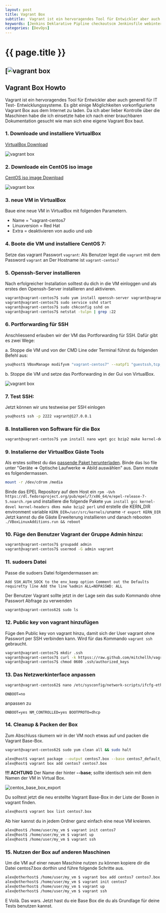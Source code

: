 ```yaml
---
layout: post
title: Vagrant Box
subtitle:  Vagrant ist ein hervoragendes Tool für Entwickler aber auch generell für IT Test- Entwicklungssysteme. Es gibt einige Möglichkeiten vorkonfigurierte Vagrant Box aus dem Internet zu laden. Da ich aber lieber Kontrolle über die Maschinen habe ...
keywords: [Jenkins Deklarative Pipline checkoutscm Jenkinsfile webinterface]
categories: [DevOps]
---
```

# {{ page.title }}
## [![vagrant box](../../img/Vagrant-logo.png)

## Vagrant Box Howto

Vagrant ist ein hervoragendes Tool für Entwickler aber auch generell für IT Test- Entwicklungssysteme. Es gibt einige Möglichkeiten vorkonfigurierte Vagrant Box aus dem Internet zu laden. Da ich aber lieber Kontrolle über die Maschinen habe die ich einsetzte habe ich nach einer brauchbaren Dokumentation gesucht wie man sich eine eigene Vagrant Box baut.

### 1\. Downloade und installiere VirtualBox

[VirtualBox Download](httpss://www.virtualbox.org/wiki/Downloads)

![vagrant box](../../img/virtualbox.webp)

### 2\. Downloade ein CentOS iso image

[CentOS iso image Download](https://wiki.centos.org/Download)

![vagrant box](../../img/centos-300x158.png)

### 3\. neue VM in VirtualBox

Baue eine neue VM in VirtualBox mit folgenden Parametern.

* Name = "vagrant-centos7
* Linuxversion = Red Hat
* Extra = deaktivieren von audio und usb

###  4\. Boote die VM und installiere CentOS 7:

Setze das vagrant Passwort `vagrant`: Als Benutzer legst die `vagrant` mit dem Password `vagrant` an Der Hostname ist `vagrant-centos7`

###  5\. Openssh-Server installieren

Nach erfolgreicher Installation solltest du dich in die VM einloggen und als erstes den Openssh-Server installieren and aktivieren.

```bash
vagrant@vagrant-centos7$ sudo yum install openssh-server vagrant@vagrant-centos7
vagrant@vagrant-centos7$ sudo service sshd start
vagrant@vagrant-centos7$ sudo chkconfig sshd on
vagrant@vagrant-centos7$ netstat -tulpn | grep :22
```

### 6\. Portforwarding für SSH

Anschliessend erlauben wir der VM das Portforwarding für SSH. Dafür gibt es zwei Wege:

a. Stoppe die VM und von der CMD Line oder Terminal führst du folgenden Befehl aus:

```bash
you@host$ VBoxManage modifyvm "vagrant-centos7" --natpf1 "guestssh,tcp,,2222,,22"
```

b. Stoppe die VM und setze das Portforwarding in der Gui von VirtualBox.

![vagrant box](../../img/VBOx-Portforwaring-550x293-300x160.png)

###  7\. Test SSH:

Jetzt können wir uns testweise per SSH einlogen

```bash
you@host$ ssh -p 2222 vagrant@127.0.0.1
```

###  8\. Installieren von Software für die Box

```bash
vagrant@vagrant-centos7$ yum install nano wget gcc bzip2 make kernel-devel-`uname -r`
```

###  9\. Instalierne der VirtualBox Gäste Tools  

Als erstes solltest du das [passende Paket herunterladen](httpss://virtualbox.org/wiki/Downloads). Binde das Iso file unter "Geräte => Optische Laufwerke => Abild auswählen" aus. Dann moute es folgendermassen.

```bash
mount -r /dev/cdrom /media
```
Binde das EPEL Repository auf dem Host ein `rpm -Uvh https://dl.fedoraproject.org/pub/epel/7/x86_64/e/epel-release-7-5.noarch.rpm` und installiere die folgende Pakete `yum install gcc kernel-devel kernel-headers dkms make bzip2 perl` und erstelle die KERN_DIR environment variable `KERN_DIR=/usr/src/kernels/`uname -r` export KERN_DIR` Jetzt kannst du die Gäste Erweiterung installieren und danach rebooten `./VBoxLinuxAdditions.run && reboot`

### 10\. Füge den Benutzer Vagrant der Gruppe Admin hinzu:

```bash
vagrant@vagrant-centos7$ groupadd admin
vagrant@vagrant-centos7$ usermod -G admin vagrant
```
### 11\. sudoers Datei

Passe die sudoers Datei folgendermassen an:

`Add SSH_AUTH_SOCK to the env_keep option Comment out the Defaults requiretty line Add the line %admin ALL=NOPASSWD: ALL`

Der Benutzer Vagrant sollte jetzt in der Lage sein das sudo Kommando ohne Passwort Abfrage zu verwenden

```bash
vagrant@vagrant-centos62$ sudo ls
```

###  12. Public key von vagrant hinzufügen

Füge den Public key von vagrant hinzu, damit sich der User vagrant ohne Passwort per SSH verbinden kann. Wird für das Kommando `vagrant ssh` gebraucht.

```bash
vagrant@vagrant-centos7$ mkdir .ssh
vagrant@vagrant-centos7$ curl -k httpss://raw.github.com/mitchellh/vagrant/master/keys/vagrant.pub > .ssh/authorized_keys vagrant@vagrant-centos7$ chmod 0700 .ssh
vagrant@vagrant-centos7$ chmod 0600 .ssh/authorized_keys
```

### 13\. Das Netzwerkinterface anpassen

```bash
vagrant@vagrant-centos62$ nano /etc/sysconfig/network-scripts/ifcfg-eth0
```

`ONBOOT=no`

anpassen zu

`ONBOOT=yes NM_CONTROLLED=yes BOOTPROTO=dhcp`

### 14\. Cleanup & Packen der Box

Zum Abschluss räumern wir in der VM noch etwas auf und packen die Vagrant Base-Box.

```bash
vagrant@vagrant-centos62$ sudo yum clean all && sudo halt
```

```bash
alex@host$ vagrant package --output centos7.box --base centos7_default_1434544491721_62573
alex@host$ vagrant box add centos7 centos7.box
```

**!!! ACHTUNG** Der Name der hinter **--base**; sollte identisch sein mit dem Namen der VM in Virtual Box.

![centos_base_box_export](../../img/centos_base_box_export.webp)

Du solltest jetzt die neu erstellte Vagrant Base-Box in der Liste der Boxen in vagrant finden.

```bash
alex@host$ vagrant box list centos7.box
```

Ab hier kannst du in jedem Ordner ganz einfach eine neue VM kreieren.

```bash
alex@host$ /home/user/my_vm $ vagrant init centos7
alex@host$ /home/user/my_vm $ vagrant up
alex@host$ /home/user/my_vm $ vagrant ssh
```

### 15\. Nutzen der Box auf anderen Maschinen

Um die VM auf einer neuen Maschine nutzen zu können kopiere dir die Datei centos7.box dorthin und führe folgende Schritte aus.

```bash
alex@otherhost$ /home/user/my_vm $ vagrant box add centos7 centos7.box
alex@otherhost$ /home/user/my_vm $ vagrant init centos7
alex@otherhost$ /home/user/my_vm $ vagrant up
alex@otherhost$ /home/user/my_vm $ vagrant ssh
```

E Voilà. Das wars. Jetzt hast du eie Base Box die du als Grundlage für deine Tests benutzen kannst.
